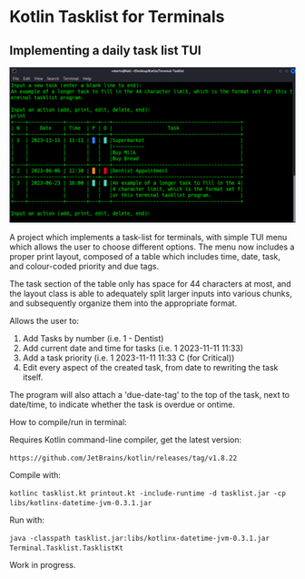 # Kotlin Tasklist for Terminals
## Implementing a daily task list TUI

![Alt text](assets/tasklist.png "Terminal Tasklist Running on Kali")

A project which implements a task-list for terminals, with simple TUI menu which allows the user to choose different options. The menu now includes a proper print layout, composed of a table which includes time, date, task, and colour-coded priority and due tags.

The task section of the table only has space for 44 characters at most, and the layout class is able to adequately split larger inputs into various chunks, and subsequently organize them into the appropriate format.

Allows the user to:

1) Add Tasks by number (i.e. 1 - Dentist)
2) Add current date and time for tasks (i.e. 1 2023-11-11 11:33)
3) Add a task priority (i.e. 1 2023-11-11 11:33 C (for Critical))
4) Edit every aspect of the created task, from date to rewriting the task itself.

The program will also attach a 'due-date-tag' to the top of the task, next to date/time, to indicate whether the task is overdue or ontime.

How to compile/run in terminal:

Requires Kotlin command-line compiler, get the latest version:

```https://github.com/JetBrains/kotlin/releases/tag/v1.8.22```


Compile with:

```kotlinc tasklist.kt printout.kt -include-runtime -d tasklist.jar -cp libs/kotlinx-datetime-jvm-0.3.1.jar```

Run with:

```java -classpath tasklist.jar:libs/kotlinx-datetime-jvm-0.3.1.jar Terminal.Tasklist.TasklistKt```
 
Work in progress.
